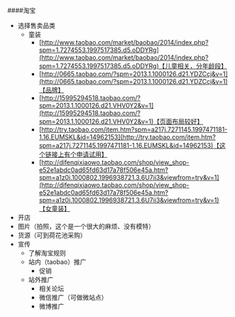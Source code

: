 ####淘宝
* 选择售卖品类
  * 童装
    * [http://www.taobao.com/market/baobao/2014/index.php?spm=1.7274553.1997517385.d5.oDDYRg](http://www.taobao.com/market/baobao/2014/index.php?spm=1.7274553.1997517385.d5.oDDYRg)【儿童相关，分年龄段】
    * [http://0665.taobao.com/?spm=2013.1.1000126.d21.YDZCcj&v=1](http://0665.taobao.com/?spm=2013.1.1000126.d21.YDZCcj&v=1)【品牌】
    * [http://15995294518.taobao.com/?spm=2013.1.1000126.d21.VHV0Y2&v=1](http://15995294518.taobao.com/?spm=2013.1.1000126.d21.VHV0Y2&v=1)【页面布局较好】
    * [http://try.taobao.com/item.htm?spm=a217j.7271145.1997471181-1.16.EUMSKL&id=14962153](http://try.taobao.com/item.htm?spm=a217j.7271145.1997471181-1.16.EUMSKL&id=14962153)【这个链接上有个申请试用】
    * [http://difenqixiaowo.taobao.com/shop/view_shop-e52e1abdc0ad65fd63d17a78f506e45a.htm?spm=a1z0i.1000802.1996938721.3.6U7ii3&viewfrom=try&v=1](http://difenqixiaowo.taobao.com/shop/view_shop-e52e1abdc0ad65fd63d17a78f506e45a.htm?spm=a1z0i.1000802.1996938721.3.6U7ii3&viewfrom=try&v=1)【女童装】
* 开店
* 图片（拍照，这个是一个很大的麻烦、没有模特）
* 货源（可到荷花池采购）
* 宣传
  * 了解淘宝规则
  * 站内（taobao）推广
    * 促销
  * 站外推广
    * 相关论坛
    * 微信推广（可做微站点）
    * 微博推广